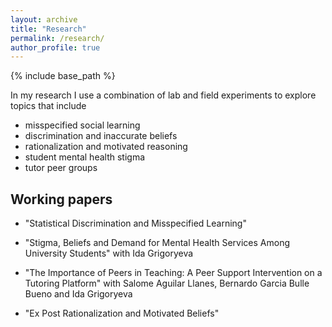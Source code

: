 ```yaml
---
layout: archive
title: "Research"
permalink: /research/
author_profile: true
---
```


{% include base_path %}

In my research I use a combination of lab and field experiments to explore topics that include

- misspecified social learning
- discrimination and inaccurate beliefs
- rationalization and motivated reasoning
- student mental health stigma
- tutor peer groups


## Working papers

- "Statistical Discrimination and Misspecified Learning"

- "Stigma, Beliefs and Demand for Mental Health Services Among University Students" with Ida Grigoryeva

- "The Importance of Peers in Teaching: A Peer Support Intervention on a Tutoring Platform" with Salome Aguilar Llanes, Bernardo Garcia Bulle Bueno and Ida Grigoryeva

- "Ex Post Rationalization and Motivated Beliefs"


